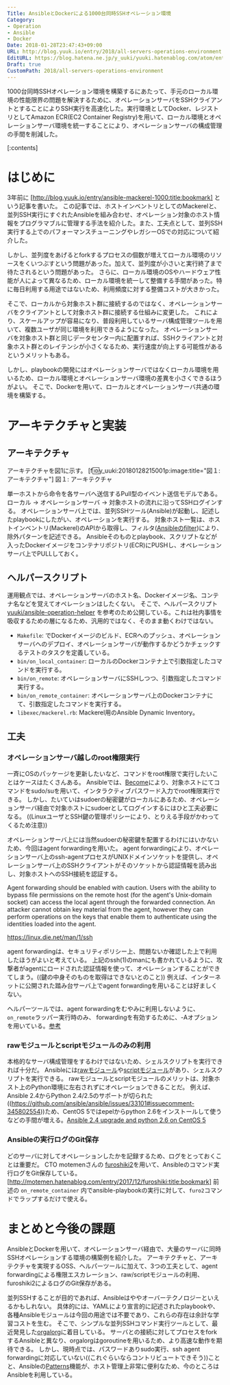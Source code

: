 ```yaml
---
Title: AnsibleとDockerによる1000台同時SSHオペレーション環境
Category:
- Operation
- Ansible
- Docker
Date: 2018-01-28T23:47:43+09:00
URL: http://blog.yuuk.io/entry/2018/all-servers-operations-environment
EditURL: https://blog.hatena.ne.jp/y_uuki/yuuki.hatenablog.com/atom/entry/8599973812341703119
Draft: true
CustomPath: 2018/all-servers-operations-environment
---
```


1000台同時SSHオペレーション環境を構築するにあたって、手元のローカル環境の性能限界の問題を解決するために、オペレーションサーバをSSHクライアントとすることによりSSH実行を高速化した。実行環境としてDocker、レジストリとしてAmazon ECR(EC2 Container Registry)を用いて、ローカル環境とオペレーションサーバ環境を統一することにより、オペレーションサーバの構成管理の手間を削減した。

[:contents]

# はじめに

3年前に [http://blog.yuuk.io/entry/ansible-mackerel-1000:title:bookmark] という記事を書いた。
この記事では、ホストインベントリとしてのMackerelと、並列SSH実行にすぐれたAnsibleを組み合わせ、オペレーション対象のホスト情報をプログラマブルに管理する手法を紹介した。また、工夫点として、並列SSH実行する上でのパフォーマンスチューニングやレガシーOSでの対応について紹介した。

しかし、並列度をあげるとforkするプロセスの個数が増えてローカル環境のリソースをくいつぶすという問題があった。加えて、並列度が小さいと実行終了まで待たされるという問題があった。
さらに、ローカル環境のOSやハードウェア性能が人によって異なるため、ローカル環境を統一して整備する手間があった。特に毎日利用する用途ではないため、利用頻度に対する整備コストが大きかった。

そこで、ローカルから対象ホスト群に接続するのではなく、オペレーションサーバをクライアントとして対象ホスト群に接続する仕組みに変更した。
これにより、スケールアップが容易になり、普段利用しているサーバ構成管理ツールを用いて、複数ユーザが同じ環境を利用できるようになった。
オペレーションサーバを対象ホスト群と同じデータセンター内に配置すれば、SSHクライアントと対象ホスト群とのレイテンシが小さくなるため、実行速度が向上する可能性があるというメリットもある。

しかし、playbookの開発にはオペレーションサーバではなくローカル環境を用いるため、ローカル環境とオペレーションサーバ環境の差異を小さくできるほうがよい。
そこで、Dockerを用いて、ローカルとオペレーションサーバ共通の環境を構築する。

# アーキテクチャと実装

## アーキテクチャ

アーキテクチャを図1に示す。
[f:id:y_uuki:20180128215001p:image:title="図１: アーキテクチャ"]
図１: アーキテクチャ

単一ホストから命令を各サーバへ送信するPull型のイベント送信モデルである。
ローカル -> オペレーションサーバ -> 対象ホストの流れに沿ってSSHログインする。
オペレーションサーバ上では、並列SSHツール(Ansible)が起動し、記述したplaybookにしたがい、オペレーションを実行する。
対象ホスト一覧は、ホストインベントリ(Mackerel)のAPIから取得し、フィルタ([Ansibleのfilter](http://docs.ansible.com/ansible/latest/playbooks_filters.html))により、除外パターンを記述できる。
Ansibleそのものとplaybook、スクリプトなどが入ったDockerイメージをコンテナリポジトリ(ECR)にPUSHし、オペレーションサーバ上でPULLしておく。

## ヘルパースクリプト

運用観点では、オペレーションサーバのホスト名、Dockerイメージ名、コンテナ名などを覚えてオペレーションはしたくない。
そこで、ヘルパースクリプト [yuuki/ansible-operation-helper](https://github.com/yuuki/ansible-operation-helper) を参考のため公開している。これは社内事情を吸収するための層になるため、汎用的ではなく、そのまま動くわけではない。

- `Makefile`: でDockerイメージのビルド、ECRへのプッシュ、オペレーションサーバへのデプロイ、オペレーションサーバが動作するかどうかチェックするテストのタスクを定義している。
- `bin/on_local_container`: ローカルのDockerコンテナ上で引数指定したコマンドを実行する。
- `bin/on_remote`: オペレーションサーバにSSHしつつ、引数指定したコマンド実行する。
- `bin/on_remote_container`: オペレーションサーバ上のDockerコンテナにて、引数指定したコマンドを実行する。
- `libexec/mackerel.rb`: Mackerel用のAnsible Dynamic Inventory。

## 工夫

### オペレーションサーバ越しのroot権限実行

一斉にOSのパッケージを更新したいなど、コマンドをroot権限で実行したいことはケースはたくさんある。
Ansibleでは、[Become](http://docs.ansible.com/ansible/latest/become.html)により、対象ホストにてコマンドをsudo/suを用いて、インタラクティブパスワード入力でroot権限実行できる。
しかし、たいていはsudoerの秘密鍵がローカルにあるため、オペレーションサーバ経由で対象ホストにsudoerとしてログインするにはひと工夫必要になる。
((LinuxユーザとSSH鍵の管理ポリシーにより、とりえる手段がかわってくるため注意))

オペレーションサーバ上には当然sudoerの秘密鍵を配置するわけにはいかないため、今回はagent forwardingを用いた。
agent forwardingにより、オペレーションサーバ上のssh-agentプロセスがUNIXドメインソケットを提供し、オペレーションサーバ上のSSHクライアントがそのソケットから認証情報を読み出し、対象ホストへのSSH接続を認証する。

>
Agent forwarding should be enabled with caution. Users with the ability to bypass file permissions on the remote host (for the agent's Unix-domain socket) can access the local agent through the forwarded connection. An attacker cannot obtain key material from the agent, however they can perform operations on the keys that enable them to authenticate using the identities loaded into the agent.
>
https://linux.die.net/man/1/ssh

agent forwardingは、セキュリティポリシー上、問題ないか確認した上で利用したほうがよいと考えている。
上記のssh(1)のmanにも書かれているように、攻撃者がagentにロードされた認証情報を使って、オペレーションすることができてしまう。((鍵の中身そのものを取得はできないとのこと))
例えば、インターネットに公開された踏み台サーバ上でagent forwardingを用いることは好ましくない。

ヘルパーツールでは、agent forwardingをむやみに利用しないように、`on_remote`ラッパー実行時のみ、
forwardingを有効するために、-Aオプションを用いている。[参考](https://github.com/yuuki/ansible-operation-helper/blob/0780b39e36ed0ea5818026ff8ab84e05bbf28936/bin/on_remote#L15)

### rawモジュールとscriptモジュールのみの利用

本格的なサーバ構成管理をするわけではないため、シェルスクリプトを実行できれば十分だ。
Ansibleには[rawモジュール](http://docs.ansible.com/ansible/latest/raw_module.html)や[scriptモジュール](http://docs.ansible.com/ansible/latest/script_module.html)があり、シェルスクリプトを実行できる。
rawモジュールとscriptモジュールのメリットは、対象ホスト上のPython環境に左右されずにオペレーションできることだ。
例えば、Ansible 2.4からPython 2.4/2.5のサポートが切られた((https://github.com/ansible/ansible/issues/33101#issuecomment-345802554))ため、CentOS 5ではepelからpython 2.6をインストールして使うなどの手間が増える。[Ansible 2.4 upgrade and python 2.6 on CentOS 5
](https://stackoverflow.com/questions/46480621/ansible-2-4-upgrade-and-python-2-6-on-centos-5)

### Ansibleの実行ログのGit保存

どのサーバに対してオペレーションしたかを記録するため、ログをとっておくことは重要だ。
CTO motemenさんの [furoshiki2](https://github.com/motemen/furoshiki2)を用いて、Ansibleのコマンド実行ログをGit保存している。
[http://motemen.hatenablog.com/entry/2017/12/furoshiki:title:bookmark]
前述の `on_remote_container` 内でansible-playbookの実行に対して、`furo2`コマンドでラップするだけで使える。

# まとめと今後の課題

AnsibleとDockerを用いて、オペレーションサーバ経由で、大量のサーバに同時SSHオペレーションする環境の構築例を紹介した。
アーキテクチャと、アーキテクチャを実現するOSS、ヘルパーツールに加えて、3つの工夫として、agent forwardingによる権限エスカレーション、raw/scriptモジュールの利用、furoshiki2によるログのGit保存がある。

並列SSHすることが目的であれば、Ansibleはややオーバーテクノロジーといえるかもしれない。
具体的には、YAMLにより宣言的に記述されたplaybookや、各種Ansibleモジュールは今回の用途では不要であり、これらの存在は余計な学習コストを生む。
そこで、シンプルな並列SSHコマンド実行ツールとして、最近発見した[orgalorg](https://github.com/reconquest/orgalorg)に着目している。
サーバとの接続に対してプロセスをforkするAnsibleと異なり、orgalorgはgoroutineを用いるため、より高速な動作を期待できる。
しかし、現時点では、パスワードありsudo実行、ssh agent forwardingに対応していない((これぐらいならコントリビュートできそう))ことと、Ansibleの[Patterns](http://docs.ansible.com/ansible/latest/intro_patterns.html)機能が、ホスト管理上非常に便利なため、今のところはAnsibleを利用している。

